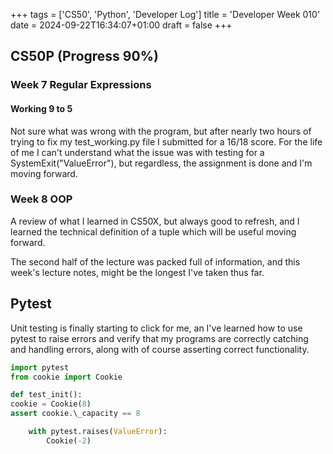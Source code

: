 +++
tags = ['CS50', 'Python', 'Developer Log']
title = 'Developer Week 010'
date = 2024-09-22T16:34:07+01:00
draft = false
+++

## CS50P (Progress 90%)

### Week 7 Regular Expressions

#### Working 9 to 5

Not sure what was wrong with the program, but after nearly two hours of trying to fix my test_working.py file I submitted for a 16/18 score. For the life of me I can't understand what the issue was with testing for a SystemExit("ValueError"), but regardless, the assignment is done and I'm moving forward.

### Week 8 OOP

A review of what I learned in CS50X, but always good to refresh, and I learned the technical definition of a tuple which will be useful moving forward.

The second half of the lecture was packed full of information, and this week's lecture notes, might be the longest I've taken thus far.

## Pytest

Unit testing is finally starting to click for me, an I've learned how to use pytest to raise errors and verify that my programs are correctly catching and handling errors, along with of course asserting correct functionality.

```python
import pytest
from cookie import Cookie

def test_init():
cookie = Cookie(8)
assert cookie.\_capacity == 8

    with pytest.raises(ValueError):
        Cookie(-2)
```

